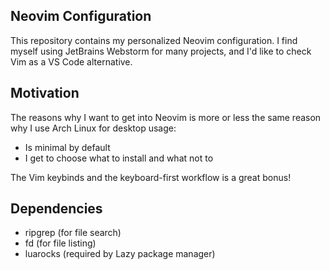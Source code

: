 ## Neovim Configuration

This repository contains my personalized Neovim configuration.
I find myself using JetBrains Webstorm for many projects, and I'd like to
check Vim as a VS Code alternative.

## Motivation

The reasons why I want to get into Neovim is more or less the same reason
why I use Arch Linux for desktop usage:

- Is minimal by default
- I get to choose what to install and what not to

The Vim keybinds and the keyboard-first workflow is a great bonus!


## Dependencies
- ripgrep (for file search)
- fd (for file listing)
- luarocks (required by Lazy package manager)
